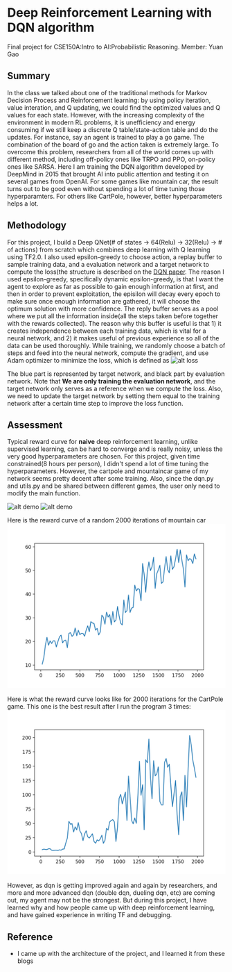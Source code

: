 # Deep Reinforcement Learning with DQN algorithm
Final project for CSE150A:Intro to AI:Probabilistic Reasoning. Member: Yuan Gao

## Summary
In the class we talked about one of the traditional methods for Markov Decision Process and Reinforcement learning: by using policy iteration, value interation, and Q updating, we could find the optimized values and Q values for each state. However, with the increasing complexity of the environment in modern RL problems, it is unefficiency and energy consuming if we still keep a discrete Q table/state-action table and do the updates. For instance, say an agent is trained to play a go game. The combination of the board of go and the action taken is extremely large. To overcome this problem, researchers from all of the world comes up with different method, including off-policy ones like TRPO and PPO, on-policy ones like SARSA. Here I am training the DQN algorithm developed by DeepMind in 2015 that brought AI into public attention and testing it on several games from OpenAI. For some games like mountain car, the result turns out to be good even without spending a lot of time tuning those hyperparamters. For others like CartPole, however, better hyperparameters helps a lot.

## Methodology
For this project, I build a Deep QNet(# of states -> 64(Relu) -> 32(Relu) -> # of actions) from scratch which combines deep learning with Q learning using TF2.0. I also used epsilon-greedy to choose action, a replay buffer to sample training data, and a evaluation network and a target network to compute the loss(the structure is described on the [DQN paper](https://www.nature.com/articles/nature14236.pdf). The reason I used epsilon-greedy, specifically dynamic epsilon-greedy, is that I want the agent to explore as far as possible to gain enough information at first, and then in order to prevent exploitation, the episilon will decay every epoch to make sure once enough information are gathered, it will choose the optimum solution with more confidence. The reply buffer serves as a pool where we put all the information inside(all the steps taken before together with the rewards collected). The reason why this buffer is useful is that 1) it creates independence between each training data, which is vital for a neural network, and 2) it makes useful of previous experience so all of the data can be used thoroughly. While training, we randomly choose a batch of steps and feed into the neural network, compute the gradient, and use Adam optimizer to minimize the loss, which is defined as
![alt loss](https://miro.medium.com/max/5196/1*YCgMUijhU4p_y3sctvu-kQ.png)

The blue part is represented by target network, and black part by evaluation network. Note that **We are only training the evaluation network**, and the target network only serves as a reference when we compute the loss. Also, we need to update the 
target network by setting them equal to the training network after a certain time step to improve the loss function.

## Assessment
Typical reward curve for **naive** deep reinforcement learning, unlike supervised learning, can be hard to converge and is really noisy, unless the very good hyperparameters are chosen. For this project, given time constrained(8 hours per person), I didn't spend a lot of time tuning the hyperparameters. However, the cartpole and mountaincar game of my network seems pretty decent after some training. Also, since the dqn.py and utils.py and be shared between different games, the user only need to modify the main function.

![alt demo](demo/Demo.gif)
![alt demo](demo/MountainCar.gif)

Here is the reward curve of a random 2000 iterations of mountain car
![alt reward](demo/MountainCar.png)

Here is what the reward curve looks like for 2000 iterations for the CartPole game. This one is the best result after I run the program 3 times:
![alt reward](data/dqn.png)

However, as dqn is getting improved again and again by researchers, and more and more advanced dqn (double dqn, dueling dqn, etc) are coming out, my agent may not be the strongest. But during this project, I have learned why and how people came up with deep reinforcement learning, and have gained experience in writing TF and debugging.

## Reference
- I came up with the architecture of the project, and I learned it from these blogs

